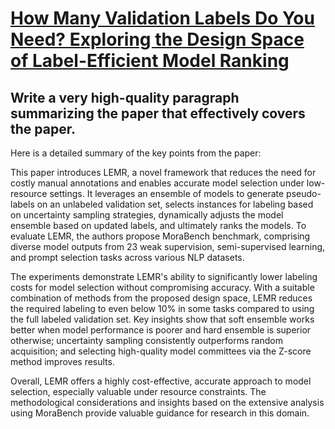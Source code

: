 # [How Many Validation Labels Do You Need? Exploring the Design Space of   Label-Efficient Model Ranking](https://arxiv.org/abs/2312.01619)

## Write a very high-quality paragraph summarizing the paper that effectively covers the paper.

 Here is a detailed summary of the key points from the paper:

This paper introduces LEMR, a novel framework that reduces the need for costly manual annotations and enables accurate model selection under low-resource settings. It leverages an ensemble of models to generate pseudo-labels on an unlabeled validation set, selects instances for labeling based on uncertainty sampling strategies, dynamically adjusts the model ensemble based on updated labels, and ultimately ranks the models. To evaluate LEMR, the authors propose MoraBench benchmark, comprising diverse model outputs from 23 weak supervision, semi-supervised learning, and prompt selection tasks across various NLP datasets. 

The experiments demonstrate LEMR's ability to significantly lower labeling costs for model selection without compromising accuracy. With a suitable combination of methods from the proposed design space, LEMR reduces the required labeling to even below 10% in some tasks compared to using the full labeled validation set. Key insights show that soft ensemble works better when model performance is poorer and hard ensemble is superior otherwise; uncertainty sampling consistently outperforms random acquisition; and selecting high-quality model committees via the Z-score method improves results.

Overall, LEMR offers a highly cost-effective, accurate approach to model selection, especially valuable under resource constraints. The methodological considerations and insights based on the extensive analysis using MoraBench provide valuable guidance for research in this domain.
